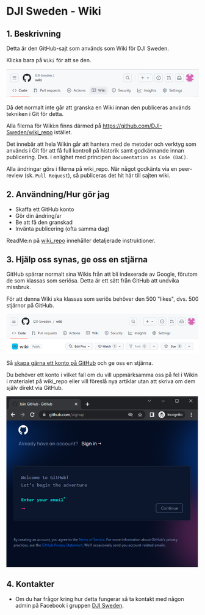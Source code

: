 # DJI Sweden - Wiki

## 1. Beskrivning

Detta är den GitHub-sajt som används som Wiki för DJI Sweden. 

Klicka bara på `Wiki` för att se den.

![](./images/2023-07-09-18-02-19.png)

Då det normalt inte går att granska en Wiki innan den publiceras används tekniken i Git för detta. 

Alla filerna för Wiki:n finns därmed på https://github.com/DJI-Sweden/wiki_repo istället.

Det innebär att hela Wikin går att hantera med de metoder och verktyg som används i Git för att få full kontroll på historik samt godkännande innan publicering. Dvs. i enlighet med principen `Documentation as Code (DaC)`.

Alla ändringar görs i filerna på wiki_repo. När något godkänts via en peer-review (sk. `Pull Request`), så publiceras det hit här till sajten wiki.

## 2. Användning/Hur gör jag

* Skaffa ett GitHub konto
* Gör din ändring/ar
* Be att få den granskad
* Invänta publicering (ofta samma dag)

ReadMe:n på [wiki_repo](https://github.com/DJI-Sweden/wiki_repo/blob/master/README.md) innehåller detaljerade instruktioner. 

## 3. Hjälp oss synas, ge oss en stjärna

GitHub spärrar normalt sina Wikis från att bli indexerade av Google, förutom de som klassas som seriösa. Detta är ett sätt från GitHub att undvika missbruk.

För att denna Wiki ska klassas som seriös behöver den 500 "likes", dvs. 500 stjärnor på GitHub. 

![](./images/2023-07-09-17-38-42.png)

Så [skapa gärna ett konto på GitHub](https://github.com/signup) och ge oss en stjärna.  

Du behöver ett konto i vilket fall om du vill uppmärksamma oss på fel i Wikin i materialet på wiki_repo eller vill föreslå nya artiklar utan att skriva om dem själv direkt via GitHub.

![](./images/2023-07-09-17-52-09.png)

## 4. Kontakter

* Om du har frågor kring hur detta fungerar så ta kontakt med någon admin på Facebook i gruppen [DJI Sweden](https://www.facebook.com/groups/djisweden).
